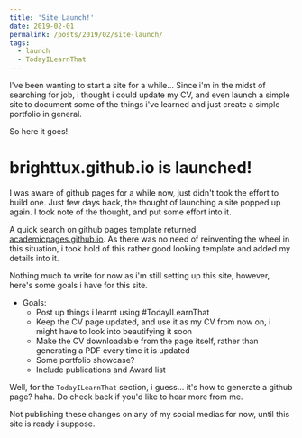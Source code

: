 ```yaml
---
title: 'Site Launch!'
date: 2019-02-01
permalink: /posts/2019/02/site-launch/
tags:
  - launch
  - TodayILearnThat
---
```


I've been wanting to start a site for a while... Since i'm in the midst of searching for job, i thought i could update my CV, and even launch a simple site to document some of the things i've learned and just create a simple portfolio in general.

So here it goes!

brighttux.github.io is launched!
======

I was aware of github pages for a while now, just didn't took the effort to build one. Just few days back, the thought of launching a site popped up again. I took note of the thought, and put some effort into it. 

A quick search on github pages template returned [academicpages.github.io](https://github.com/academicpages/academicpages.github.io). As there was no need of reinventing the wheel in this situation, i took hold of this rather good looking template and added my details into it.

Nothing much to write for now as i'm still setting up this site, however, here's some goals i have for this site.

* Goals:
  * Post up things i learnt using #TodayILearnThat
  * Keep the CV page updated, and use it as my CV from now on, i might have to look into beautifying it soon
  * Make the CV downloadable from the page itself, rather than generating a PDF every time it is updated
  * Some portfolio showcase? 
  * Include publications and Award list
  
Well, for the `TodayILearnThat` section, i guess... it's how to generate a github page? haha. 
Do check back if you'd like to hear more from me.

Not publishing these changes on any of my social medias for now, until this site is ready i suppose.

